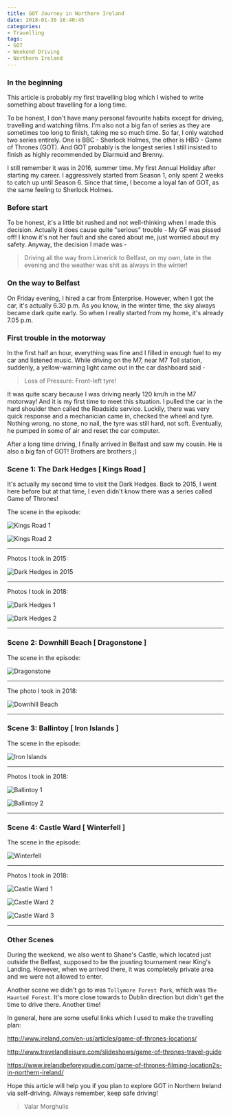 ```yaml
---
title: GOT Journey in Northern Ireland
date: 2018-01-30 16:40:45
categories:
- Travelling
tags:
- GOT
- Weekend Driving
- Northern Ireland
---
```


### In the beginning

This article is probably my first travelling blog which I wished to write something about travelling for a long time.

To be honest, I don't have many personal favourite habits except for driving, travelling and watching films. I'm also not a big fan of series as they are sometimes too long to finish, taking me so much time. So far, I only watched two series entirely. One is BBC - Sherlock Holmes, the other is HBO - Game of Thrones (GOT). And GOT probably is the longest series I still insisted to finish as highly recommended by Diarmuid and Brenny.

I still remember it was in 2016, summer time. My first Annual Holiday after starting my career. I aggressively started from Season 1, only spent 2 weeks to catch up until Season 6. Since that time, I become a loyal fan of GOT, as the same feeling to Sherlock Holmes.

### Before start

<!--more-->

To be honest, it's a little bit rushed and not well-thinking when I made this decision. Actually it does cause quite "serious" trouble - My GF was pissed off! I know it's not her fault and she cared about me, just worried about my safety. Anyway, the decision I made was - 

> Driving all the way from Limerick to Belfast, on my own, late in the evening and the weather was shit as always in the winter!

### On the way to Belfast

On Friday evening, I hired a car from Enterprise. However, when I got the car, it's actually 6.30 p.m. As you know, in the winter time, the sky always became dark quite early. So when I really started from my home, it's already 7.05 p.m. 

### First trouble in the motorway

In the first half an hour, everything was fine and I filled in enough fuel to my car and listened music. While driving on the M7, near M7 Toll station, suddenly, a yellow-warning light came out in the car dashboard said - 

> Loss of Pressure: Front-left tyre!

It was quite scary because I was driving nearly 120 km/h in the M7 motorway! And it is my first time to meet this situation. I pulled the car in the hard shoulder then called the Roadside service. Luckily, there was very quick response and a mechanician came in, checked the wheel and tyre. Nothing wrong, no stone, no nail, the tyre was still hard, not soft. Eventually, he pumped in some of air and reset the car computer.

After a long time driving, I finally arrived in Belfast and saw my cousin. He is also a big fan of GOT! Brothers are brothers ;)

### Scene 1: The Dark Hedges [ Kings Road ]

It's actually my second time to visit the Dark Hedges. Back to 2015, I went here before but at that time, I even didn't know there was a series called Game of Thrones!

The scene in the episode:

![Kings Road 1](Kings_Road_1.jpg)

![Kings Road 2](Kings_Road_2.jpg)

---

Photos I took in 2015:

![Dark Hedges in 2015](Dark_Hedges_2015.jpg)

---

Photos I took in 2018:

![Dark Hedges 1](Dark_Hedges_1.jpg)

![Dark Hedges 2](Dark_Hedges_2.jpg)

---

### Scene 2: Downhill Beach [ Dragonstone ]

The scene in the episode:

![Dragonstone](Dragonstone.jpg)

---

The photo I took in 2018:

![Downhill Beach](Downhill_Beach.jpg)

---

### Scene 3: Ballintoy [ Iron Islands ]

The scene in the episode:

![Iron Islands](iron_islands.jpg)

--- 

Photos I took in 2018:

![Ballintoy 1](Ballintoy_1.jpg)

![Ballintoy 2](Ballintoy_2.jpg)

--- 

### Scene 4: Castle Ward [ Winterfell ]

The scene in the episode:

![Winterfell](Winterfell.jpg)

---

Photos I took in 2018:

![Castle Ward 1](Castle_Ward_1.jpg)

![Castle Ward 2](Castle_Ward_2.jpg)

![Castle Ward 3](Castle_Ward_3.jpg)

---

### Other Scenes

During the weekend, we also went to Shane's Castle, which located just outside the Belfast, supposed to be the jousting tournament near King's Landing. However, when we arrived there, it was completely private area and we were not allowed to enter.

Another scene we didn't go to was `Tollymore Forest Park`, which was `The Haunted Forest`. It's more close towards to Dublin direction but didn't get the time to drive there. Another time!

In general, here are some useful links which I used to make the travelling plan:

http://www.ireland.com/en-us/articles/game-of-thrones-locations/

http://www.travelandleisure.com/slideshows/game-of-thrones-travel-guide

https://www.irelandbeforeyoudie.com/game-of-thrones-filming-location2s-in-northern-ireland/

Hope this article will help you if you plan to explore GOT in Northern Ireland via self-driving. Always remember, keep safe driving!

> Valar Morghulis